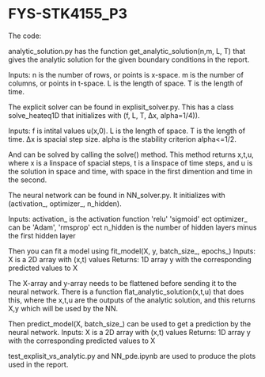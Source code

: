 # FYS-STK4155_P3

The code: 

analytic_solution.py has the function get_analytic_solution(n,m, L, T) that gives the analytic solution for the given boundary conditions in the report.

Inputs: n is the number of rows, or points is x-space.
        m is the number of columns, or points in t-space.
        L is the length of space.
        T is the length of time.


The explicit solver can be found in explisit_solver.py. This has a class solve_heateq1D that initializes with (f, L, T, Δx, alpha=1/4)). 

Inputs: f is intital values u(x,0).
        L is the length of space.
        T is the length of time.
        Δx is spacial step size.
        alpha is the stability criterion alpha<=1/2.

And can be solved by calling the solve() method. This method returns x,t,u, where x is a linspace of spacial steps, t is a linspace of time steps, and u is the solution in space and time, with space in the first dimention and time in the second.


The neural network can be found in NN_solver.py. It initializes with (activation_, optimizer_, n_hidden).

Inputs: activation_ is the activation function 'relu' 'sigmoid' ect
        optimizer_ can be 'Adam', 'rmsprop' ect
        n_hidden is the number of hidden layers minus the first hidden layer

Then you can fit a model using fit_model(X, y, batch_size_, epochs_)
Inputs: X is a 2D array with (x,t) values
        Returns: 1D array y with the corresponding predicted values to X

The X-array and y-array needs to be flattened before sending it to the neural network. There is a function flat_analytic_solution(x,t,u) that does this, where the x,t,u are the outputs of the analytic solution, and this returns X,y which will be used by the NN.

Then predict_model(X, batch_size_) can be used to get a prediction by the neural network.
Inputs: X is a 2D array with (x,t) values
        Returns: 1D array y with the corresponding predicted values to X
        
test_explisit_vs_analytic.py and NN_pde.ipynb are used to produce the plots used in the report.
